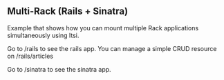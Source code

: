## Multi-Rack (Rails + Sinatra)
Example that shows how you can mount multiple Rack applications simultaneously using Itsi.

Go to /rails to see the rails app.
You can manage a simple CRUD resource on /rails/articles

Go to /sinatra to see the sinatra app.
